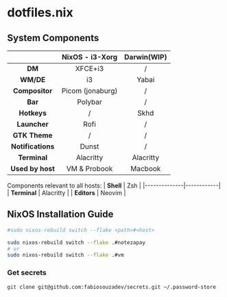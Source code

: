 # dotfiles.nix

## System Components
|                   |   NixOS - i3-Xorg   |Darwin(WIP)|
|:-----------------:|:-------------------:|:---------:|
| **DM**            | XFCE+i3             | /         |
| **WM/DE**         | i3                  | Yabai     |
| **Compositor**    | Picom (jonaburg)    | /         |
| **Bar**           | Polybar             | /         |
| **Hotkeys**       | /                   | Skhd      |
| **Launcher**      | Rofi                | /         |
| **GTK Theme**     | /                   | /         |
| **Notifications** | Dunst               | /         |
| **Terminal**      | Alacritty           | Alacritty |
| **Used by host**  | VM & Probook        | Macbook   |


Components relevant to all hosts:
| **Shell**    | Zsh        |
|--------------|------------|
| **Terminal** | Alacritty  |
| **Editors**  | Neovim     |

## NixOS Installation Guide



```sh
#sudo nixos-rebuild switch --flake <path>#<host>

sudo nixos-rebuild switch --flake .#notezapay
# or
sudo nixos-rebuild switch --flake .#vm
```

### Get secrets
```sh
git clone git@github.com:fabiosouzadev/secrets.git ~/.password-store
```
